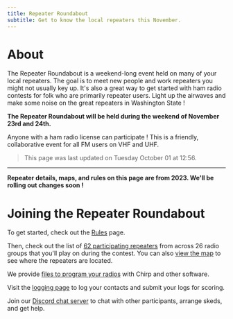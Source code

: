 ```yaml
---
title: Repeater Roundabout
subtitle: Get to know the local repeaters this November.
---
```


# About

The Repeater Roundabout is a weekend-long event held on many of your local repeaters. The goal is to meet new people and work repeaters you might not usually key up. It's also a great way to get started with ham radio contests for folk who are primarily repeater users. Light up the airwaves and make some noise on the great repeaters in Washington State !

**The Repeater Roundabout will be held during the weekend of November 23rd and 24th.**

Anyone with a ham radio license can participate ! This is a friendly, collaborative event for all FM users on VHF and UHF.

> This page was last updated on Tuesday October 01 at 12:56.

---

**Repeater details, maps, and rules on this page are from 2023. We'll be rolling out changes soon !**


# Joining the Repeater Roundabout

To get started, check out the [Rules](./rules) page.

Then, check out the list of [62 participating repeaters](./repeaters) from across 26 radio groups that you'll play on during the contest. You can also [view the map](./map) to see where the repeaters are located.

We provide [files to program your radios](./files) with Chirp and other software.

Visit the [logging page](./logging) to log your contacts and submit your logs for scoring.

Join our [Discord chat server](https://discord.gg/BBpbESxSCm) to chat with other participants, arrange skeds, and get help.


